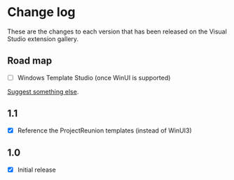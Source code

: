 # Change log

These are the changes to each version that has been released
on the Visual Studio extension gallery.

## Road map

- [ ] Windows Template Studio (once WinUI is supported)

[Suggest something else](https://github.com/mrlacey/WinUI-Essentials/issues/new).

## 1.1

- [x] Reference the ProjectReunion templates (instead of WinUI3)

## 1.0

- [x] Initial release

